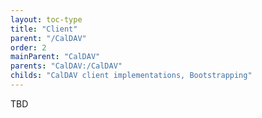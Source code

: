 ```yaml
---
layout: toc-type
title: "Client"
parent: "/CalDAV"
order: 2
mainParent: "CalDAV"
parents: "CalDAV:/CalDAV"
childs: "CalDAV client implementations, Bootstrapping"
---
```

TBD
